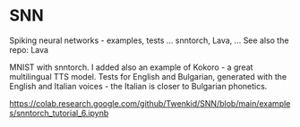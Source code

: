 # SNN
Spiking neural networks - examples, tests ... snntorch, Lava, ...
See also the repo: Lava

MNIST with snntorch. I added also an example of Kokoro - a great multilingual TTS model. Tests for English and Bulgarian, generated with the English and Italian voices - the Italian is closer to Bulgarian phonetics.

https://colab.research.google.com/github/Twenkid/SNN/blob/main/examples/snntorch_tutorial_6.ipynb

